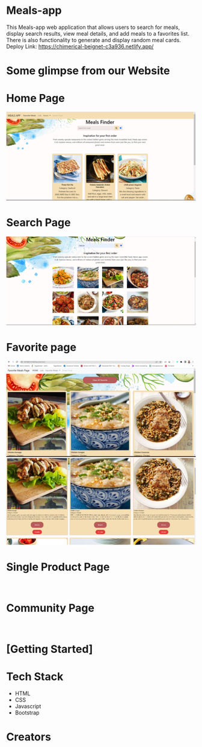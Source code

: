 # Meals-app
This Meals-app web application that allows users to search for meals, display search results, view meal details, and add meals to a favorites list. There is also functionality to generate and display random meal cards.
Deploy Link: https://chimerical-beignet-c3a936.netlify.app/

# Some glimpse from our Website

<h1>Home Page</h1>
<img src="https://github.com/SagarBarate/Meals-app/blob/main/Images/Screenshot%202023-06-22%20153542.png?raw=true" alt=""/>

<h1>Search Page</h1>
<img src="https://github.com/SagarBarate/Meals-app/blob/main/Images/Search.png?raw=true" alt=""/>

<h1>Favorite page</h1>
<img src="https://github.com/SagarBarate/Meals-app/blob/main/Images/Favorite.png?raw=true" alt=""/>
<img src="https://github.com/SagarBarate/Meals-app/blob/main/Images/Remove%20youtube%20.png?raw=true" alt=""/>

<h1>Single Product Page</h1>
<img src="" alt=""/>

<h1>Community Page</h1>
<img src=""/>

# [Getting Started]



<h1>Tech Stack</h1>
<ul>
<li>HTML</li>
<li>CSS</li>
<li>Javascript</li>
<li>Bootstrap</li>
</ul>

# Creators

<ul>


</ul>




